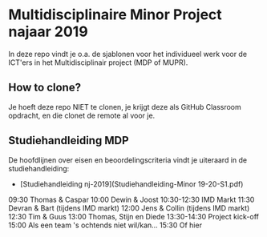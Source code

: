 # Multidisciplinaire Minor Project najaar 2019
In deze repo vindt je o.a. de sjablonen voor het individueel werk voor de ICT'ers in het Multidisciplinair project (MDP of MUPR).

## How to clone?
Je hoeft deze repo NIET te clonen, je krijgt deze als GitHub Classroom opdracht, en die clonet de remote al voor je.

## Studiehandleiding MDP
De hoofdlijnen over eisen en beoordelingscriteria vindt je uiteraard in de studiehandleiding:
- [Studiehandleiding nj-2019](Studiehandleiding-Minor 19-20-S1.pdf)

09:30 Thomas & Caspar
10:00 Dewin & Joost 
10:30-12:30 IMD Markt
11:30 Devran & Bart	(tijdens IMD markt)
12:00 Jens & Collin (tijdens IMD markt)
12:30 Tim & Guus
13:00 Thomas, Stijn en Diede
13:30-14:30 Project kick-off
15:00 <uitloop>Als een team 's ochtends niet wil/kan...</uitloop>
15:30 <uitloop>Of hier</uitloop>
